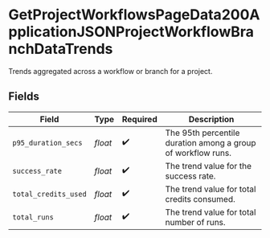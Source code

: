 # GetProjectWorkflowsPageData200ApplicationJSONProjectWorkflowBranchDataTrends

Trends aggregated across a workflow or branch for a project.


## Fields

| Field                                                        | Type                                                         | Required                                                     | Description                                                  |
| ------------------------------------------------------------ | ------------------------------------------------------------ | ------------------------------------------------------------ | ------------------------------------------------------------ |
| `p95_duration_secs`                                          | *float*                                                      | :heavy_check_mark:                                           | The 95th percentile duration among a group of workflow runs. |
| `success_rate`                                               | *float*                                                      | :heavy_check_mark:                                           | The trend value for the success rate.                        |
| `total_credits_used`                                         | *float*                                                      | :heavy_check_mark:                                           | The trend value for total credits consumed.                  |
| `total_runs`                                                 | *float*                                                      | :heavy_check_mark:                                           | The trend value for total number of runs.                    |